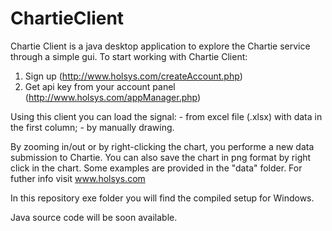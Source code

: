 # ChartieClient
Chartie Client is a java desktop application to explore the Chartie service through a simple gui.
To start working with Chartie Client:
  1) Sign up (http://www.holsys.com/createAccount.php)
  2) Get api key from your account panel (http://www.holsys.com/appManager.php)

Using this client you can load the signal:
	- from excel file (.xlsx) with data in the first column;
	- by manually drawing.

By zooming in/out or  by right-clicking the chart, you performe a new data submission to Chartie. You can also save the chart in png format by right click in the chart. Some examples are provided in the "data" folder. For futher info visit www.holsys.com

In this repository exe folder you will find the compiled setup for Windows.

Java source code will be soon available.
